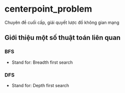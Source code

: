 # centerpoint_problem
Chuyên đề cuối cấp, giải quyết lược đồ không gian mạng

## Giới thiệu một số thuật toán liên quan

### BFS
- Stand for: Breadth first search
[](https://upload.wikimedia.org/wikipedia/commons/6/6d/T%C3%ACm_ki%E1%BA%BFm_theo_chi%E1%BB%81u_r%E1%BB%99ng_BFS.gif)

### DFS
- Stand for: Depth first search 
[](https://stackabuse.s3.amazonaws.com/media/graph-traversal-in-java-depth-first-search-dfs-1.gif)